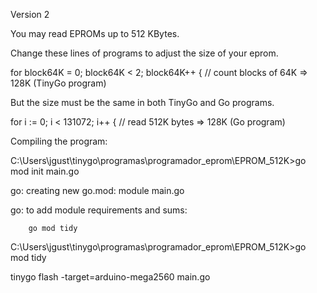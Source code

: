 Version 2

You may read EPROMs up to 512 KBytes. 

Change these lines of programs to adjust the size of your eprom.

for block64K = 0; block64K < 2; block64K++ { // count blocks of 64K => 128K  (TinyGo program) 

But the size must be the same in both TinyGo and Go programs. 

for i := 0; i < 131072; i++ { // read 512K bytes  => 128K   (Go program) 


Compiling the program:

C:\Users\jgust\tinygo\programas\programador_eprom\EPROM_512K>go mod init main.go

go: creating new go.mod: module main.go

go: to add module requirements and sums:

        go mod tidy
        
C:\Users\jgust\tinygo\programas\programador_eprom\EPROM_512K>go mod tidy

tinygo flash -target=arduino-mega2560 main.go

